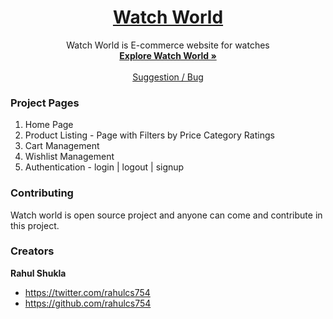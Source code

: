 <h1 align="center">
  <a href="https://watchrs.netlify.app/">
   Watch World
  </a>
</h1>

<p align="center">
    Watch World is E-commerce website for watches
  <br>
  <a href="https://watchrs.netlify.app/"><strong>Explore Watch World »</strong></a>
  <br>
  <br>
  <a href="https://watchrs.netlify.app/">Suggestion / Bug</a>
  </p>

### Project Pages
1. Home Page
2. Product Listing - Page with Filters by Price Category Ratings
4. Cart Management
5. Wishlist Management
6. Authentication - login | logout | signup

### Contributing

Watch world is open source project and anyone can come and contribute in this project.


### Creators

**Rahul Shukla**

- <https://twitter.com/rahulcs754>
- <https://github.com/rahulcs754>
